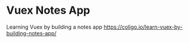 # Vuex Notes App

Learning Vuex by building a notes app
https://coligo.io/learn-vuex-by-building-notes-app/
